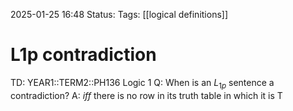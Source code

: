 2025-01-25 16:48
Status: 
Tags: [[logical definitions]]
# L1p contradiction

TD: YEAR1::TERM2::PH136 Logic 1
Q: When is an $L_{1p}$ sentence a contradiction?
A: _iff_ there is no row in its truth table in which it is T
<!--ID: 1737823991951-->
